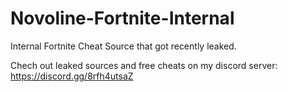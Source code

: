 # Novoline-Fortnite-Internal
Internal Fortnite Cheat Source that got recently leaked.

Chech out leaked sources and free cheats on my discord server: https://discord.gg/8rfh4utsaZ
